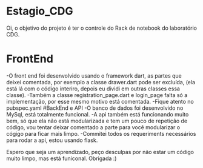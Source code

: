 # Estagio_CDG
Oi, o objetivo do projeto é ter o controle do Rack de notebook do laboratório CDG.

# FrontEnd
-O front end foi desenvolvido usando o framework dart, as partes que deixei comentada, por exemplo a classe drawer.dart pode ser excluída, (ela está lá com o código interiro, depois eu dividi em outras classes essa classe).
-Também a classe registration_page.dart e login_page falta só a implementação, por esse mesmo motivo está comentada.
-Fique atento no pubspec.yaml
#BackEnd e API
-O banco de dados foi desenvolvido no MySql, está totalmente funcional.
-A api também está funcionando muito bem, só que ela não está modularizada e tem um pouco de repetição de código, vou tentar deixar comentado a parte para você modularizar o cógigo para ficar mais limpo.
-Commitei todos os requeriments necessários para rodar a api, estou usando flask.

Espero que seja um aprendizado, peço desculpas por não estar um código muito limpo, mas está funiconal.
Obrigada :)
